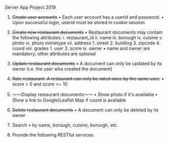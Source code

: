 Server App Project 2019

1. ~~Create user accounts~~
    • Each user account has a userid and password.
    • Upon successful login, userid must be stored in cookie session

2. ~~Create new restaurant documents~~
    • Restaurant documents may contain the following attributes:
        i. restaurant_id
        ii. name
        iii. borough
        iv. cuisine
        v. photo
        vi. photo mimetype
        vii. address
            1. street
            2. building
            3. zipcode
            4. coord
        viii. grades
            1. user
            2. score
        ix. owner
    • name and owner are mandatory; other attributes are optional

3. ~~Update restaurant documents~~
    • A document can only be updated by its owner (i.e. the user who created
    the document)

4. ~~Rate restaurant. A restaurant can only be rated once by the same user.~~
    • score > 0 and score <= 10

5. ～～Display restaurant documents～～
    • Show photo if it's available
    • Show a link to Google/Leaflet Map if coord is available

6. ~~Delete restaurant documents~~
    • A document can only be deleted by its owner

7. Search
    • by name, borough, cuisine, borough, etc.

8. Provide the following RESTful services.